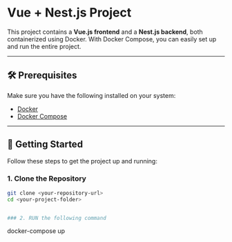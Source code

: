 # Vue + Nest.js Project

This project contains a **Vue.js frontend** and a **Nest.js backend**, both containerized using Docker. With Docker Compose, you can easily set up and run the entire project.

---

## 🛠️ Prerequisites

Make sure you have the following installed on your system:

- [Docker](https://www.docker.com/products/docker-desktop)
- [Docker Compose](https://docs.docker.com/compose/)

---

## 🚀 Getting Started

Follow these steps to get the project up and running:

### 1. Clone the Repository

```bash
git clone <your-repository-url>
cd <your-project-folder>


### 2. RUN the following command
```
docker-compose up

